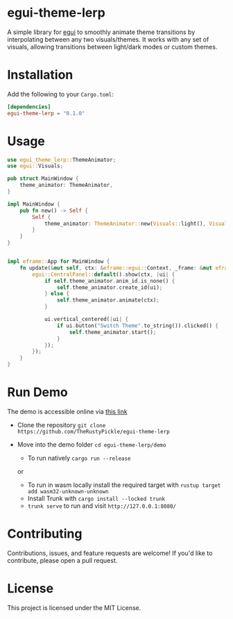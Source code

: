 # egui-theme-lerp

A simple library for [egui](https://github.com/emilk/egui) to smoothly animate theme transitions by interpolating between any two visuals/themes. It works with any set of visuals, allowing transitions between light/dark modes or custom themes.

[](https://github.com/user-attachments/assets/5ea94394-f60b-4b62-bd3f-38497d89b984)

# Installation

Add the following to your `Cargo.toml`:
```toml
[dependencies]
egui-theme-lerp = "0.1.0"
```

# Usage

```rust
use egui_theme_lerp::ThemeAnimator;
use egui::Visuals;

pub struct MainWindow {
    theme_animator: ThemeAnimator,
}

impl MainWindow {
    pub fn new() -> Self {
        Self {
            theme_animator: ThemeAnimator::new(Visuals::light(), Visuals::dark()),
        }
    }
}


impl eframe::App for MainWindow {
    fn update(&mut self, ctx: &eframe::egui::Context, _frame: &mut eframe::Frame) {
        egui::CentralPanel::default().show(ctx, |ui| {
            if self.theme_animator.anim_id.is_none() {
                self.theme_animator.create_id(ui);
            } else {
                self.theme_animator.animate(ctx);
            }

            ui.vertical_centered(|ui| {
                if ui.button("Switch Theme".to_string()).clicked() {
                    self.theme_animator.start();
                }
            });
        });
    }
}

```

# Run Demo

The demo is accessible online via [this link](https://therustypickle.github.io/egui-theme-lerp/)

- Clone the repository `git clone https://github.com/TheRustyPickle/egui-theme-lerp`
- Move into the demo folder `cd egui-theme-lerp/demo`
    - To run natively `cargo run --release` 

    or

    - To run in wasm locally install the required target with `rustup target add wasm32-unknown-unknown`
    - Install Trunk with `cargo install --locked trunk`
    - `trunk serve` to run and visit `http://127.0.0.1:8080/`

# Contributing

Contributions, issues, and feature requests are welcome! If you'd like to contribute, please open a pull request.

# License

This project is licensed under the MIT License.
